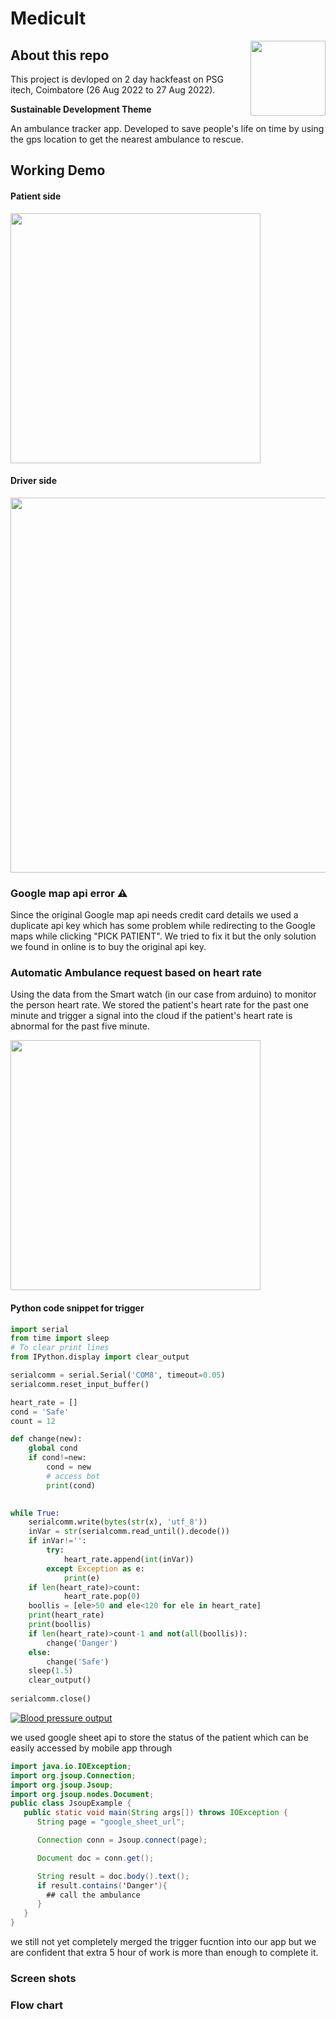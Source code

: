 # Medicult

<img src="https://github.com/sunilxd/medicult/blob/main/app/src/main/res/mipmap-mdpi/ic_launcher_foreground.jpeg?raw=true" align="right" width="120" height="120">

## About this repo
This project is devloped on 2 day hackfeast on PSG itech, Coimbatore (26 Aug 2022 to 27 Aug 2022).

**Sustainable Development Theme**

An ambulance tracker app. Developed to save people's life on time by using the gps location to get the nearest ambulance to rescue.

## Working Demo

#### Patient side
<img width=400 src="Demo/patient.gif">

#### Driver side
<img width=600 src="Demo/driver.gif">

### Google map api error :warning:
Since the original Google map api needs credit card details we used a duplicate api key which has some problem while redirecting to the Google maps while clicking "PICK PATIENT". We tried to fix it but the only solution we found in online is to buy the original api key.

### Automatic Ambulance request based on heart rate
Using the data from the Smart watch (in our case from arduino) to monitor the person heart rate. We stored the patient's heart rate for the past one minute and trigger a signal into the cloud if the patient's heart rate is abnormal for the past five minute.

<img width=400 src="Demo/hardware.gif">
<br>

#### Python code snippet for trigger
```python
import serial
from time import sleep
# To clear print lines
from IPython.display import clear_output

serialcomm = serial.Serial('COM8', timeout=0.05)
serialcomm.reset_input_buffer()

heart_rate = []
cond = 'Safe'
count = 12

def change(new):
    global cond
    if cond!=new:
        cond = new
        # access bot
        print(cond)
        

while True:
    serialcomm.write(bytes(str(x), 'utf_8'))
    inVar = str(serialcomm.read_until().decode())
    if inVar!='':
        try:
            heart_rate.append(int(inVar))
        except Exception as e:
            print(e)
    if len(heart_rate)>count:
            heart_rate.pop(0)
    boollis = [ele>50 and ele<120 for ele in heart_rate]
    print(heart_rate)
    print(boollis)
    if len(heart_rate)>count-1 and not(all(boollis)):
        change('Danger')
    else:
        change('Safe')
    sleep(1.5)
    clear_output()
    
serialcomm.close()
```

[![Blood pressure output](https://img.youtube.com/vi/j-MuaBVzJQo/0.jpg)](https://youtu.be/j-MuaBVzJQo)

we used google sheet api to store the status of the patient which can be easily accessed by mobile app through

```java
import java.io.IOException;
import org.jsoup.Connection;
import org.jsoup.Jsoup;
import org.jsoup.nodes.Document;
public class JsoupExample {
   public static void main(String args[]) throws IOException {
      String page = "google_sheet_url";

      Connection conn = Jsoup.connect(page);

      Document doc = conn.get();

      String result = doc.body().text();
      if result.contains('Danger'){
        ## call the ambulance
      }
   }
}
```
we still not yet completely merged the trigger fucntion into our app but we are confident that extra 5 hour of work is more than enough to complete it.

### Screen shots
### Flow chart